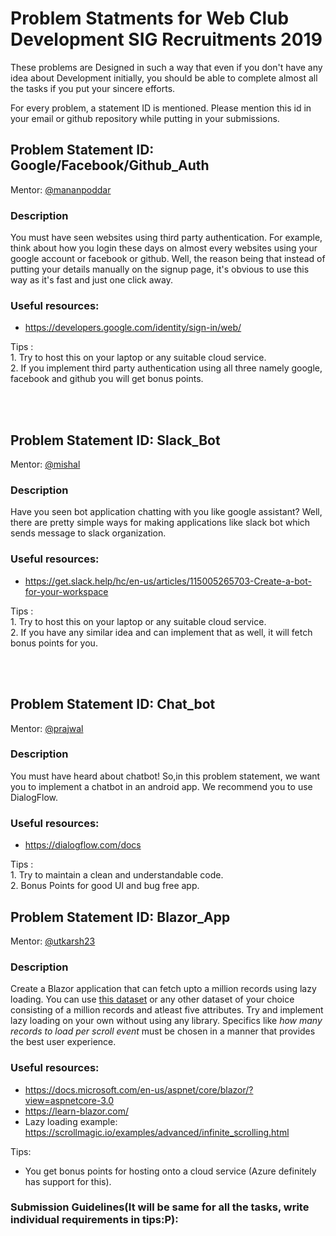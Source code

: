 Problem Statments for Web Club Development SIG Recruitments 2019
=============================

These problems are Designed in such a way that even if you don't have any idea about Development initially, you should be able to complete
almost all the tasks if you put your sincere efforts.

For every problem, a statement ID is mentioned. Please mention this id in your email or github repository while putting in your submissions.

## Problem Statement ID: Google/Facebook/Github_Auth

Mentor: [@mananpoddar](https://github.com/mananpoddar)

### Description
You must have seen websites using third party authentication. For example, think about how you login these days on almost every 
websites using your google account or facebook or github. Well, the reason being that instead of putting your details manually
on the signup page, it's obvious to use this way as it's fast and just one click away.

### Useful resources:
* https://developers.google.com/identity/sign-in/web/

Tips :<br> 1. Try to host this on your laptop or any suitable cloud service.<br>
      2. If you implement third party authentication using all three namely google, facebook and github you will get bonus points.<br>
     
<br> <br> 
## Problem Statement ID: Slack_Bot

Mentor: [@mishal](https://github.com/mishal23)

### Description
Have you seen bot application chatting with you like google assistant? Well, there are pretty simple ways for making applications like slack bot which sends message to slack organization. 

### Useful resources:
* https://get.slack.help/hc/en-us/articles/115005265703-Create-a-bot-for-your-workspace

Tips :<br> 1. Try to host this on your laptop or any suitable cloud service.<br>
      2. If you have any similar idea and can implement that as well, it will fetch bonus points for you.<br>
      
<br> <br> 
## Problem Statement ID: Chat_bot

Mentor: [@prajwal](https://github.com/prajwal27)

### Description
You must have heard about chatbot! So,in this problem statement, we want you to implement a chatbot in an android app.
We recommend you to use DialogFlow.

### Useful resources:
* https://dialogflow.com/docs

Tips :<br> 1. Try to maintain a clean and understandable code.<br>
      2. Bonus Points for good UI and bug free app.
    
## Problem Statement ID: Blazor_App
Mentor: [@utkarsh23](https://github.com/utkarsh23)
### Description
Create a Blazor application that can fetch upto a million records using lazy loading. You can use [this dataset](http://downloads.majestic.com/majestic_million.csv) or any other dataset of your choice consisting of a million records and atleast five attributes. Try and implement lazy loading on your own without using any library. Specifics like *how many records to load per scroll event* must be chosen in a manner that provides the best user experience.
### Useful resources:
* https://docs.microsoft.com/en-us/aspnet/core/blazor/?view=aspnetcore-3.0
* https://learn-blazor.com/
* Lazy loading example: https://scrollmagic.io/examples/advanced/infinite_scrolling.html

Tips:
* You get bonus points for hosting onto a cloud service (Azure definitely has support for this).
### Submission Guidelines(It will be same for all the tasks, write individual requirements in tips:P):
